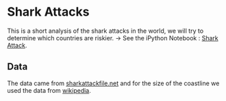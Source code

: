 # Shark Attacks 

This is a short analysis of the shark attacks in the world, we will try to determine which countries are riskier.
-> See the iPython Notebook : [Shark Attack](Shark%20Attack.ipynb).

## Data

The data came from [sharkattackfile.net](http://www.sharkattackfile.net/incidentlog.htm) and for the size of the coastline we used the data from [wikipedia](http://www.wikipedia.com/en/List_of_countries_by_length_of_coastline).

